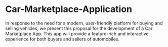 # Car-Marketplace-Application
In response to the need for a modern, user-friendly platform for buying and selling vehicles, we present this proposal for the development of a Car Marketplace App. This app will provide a feature-rich and interactive experience for both buyers and sellers of automobiles.
